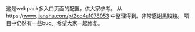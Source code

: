 这是webpack多入口页面的配置，供大家参考。
从https://www.jianshu.com/p/2cc4a1078953
中整理得到。非常感谢黑黢黢。
项目中仍然有一些bug。希望大家一起修复。
